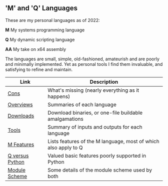 ## 'M' and 'Q' Languages

These are my personal languages as of 2022:

**M** My systems programming language

**Q** My dynamic scripting language

**AA** My take on x64 assembly

The languages are small, simple, old-fashioned, amateurish and are poorly and minimally implemented. Yet as personal tools I find them invaluable, and satisfying to refine and maintain.

Link | Description
--- | ---
[Cons](Cons.md) | What's missing (nearly everything as it happens)
[Overviews](Overviews.md) | Summaries of each language
[Downloads](Downloads.md) | Download binaries, or one-file buildable amalgamations
[Tools](Tools.md) | Summary of inputs and outputs for each language
[M Features](Mfeatures.md) | Lists features of the M language, most of which also apply to Q
[Q versus Python](../QLang/QBasics.md) | Valued basic features poorly supported in Python
[Module Scheme](Modules.md) | Some details of the module scheme used by both

